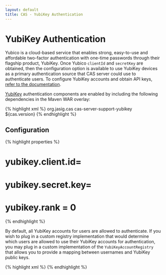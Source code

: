 ```yaml
---
layout: default
title: CAS - YubiKey Authentication
---
```


# YubiKey Authentication
Yubico is a cloud-based service that enables strong, easy-to-use and affordable two-factor authentication with one-time passwords 
through their flagship product, YubiKey. Once Yubico `clientId` and `secretKey` are obtained, then the configuration option 
is available to use YubiKey devices as a primary authentication source that CAS server could use to authenticate users. 
To configure YubiKey accounts and obtain API keys, [refer to the documentation](https://upgrade.yubico.com/getapikey/).

[YubiKey](https://www.yubico.com/products/yubikey-hardware) authentication components are enabled by including the 
following dependencies in the Maven WAR overlay:

{% highlight xml %}
<dependency>
     <groupId>org.jasig.cas</groupId>
     <artifactId>cas-server-support-yubikey</artifactId>
     <version>${cas.version}</version>
</dependency>
{% endhighlight %}

## Configuration

{% highlight properties %}
# yubikey.client.id=
# yubikey.secret.key=
# yubikey.rank = 0
{% endhighlight %}

By default, all YubiKey accounts for users are allowed to authenticate. If you wish to plug in a custom registry implementation that would determine 
which users are allowed to use their YubiKey accounts for authentication, you may plug in a custom implementation of the `YubiKeyAccountRegistry`
that allows you to provide a mapping between usernames and YubiKey public keys.

{% highlight xml %}
<alias name="customYubiKeyAccountRegistry" alias="yubiKeyAccountRegistry" />
{% endhighlight %}


